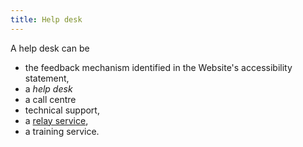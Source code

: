 ```yaml
---
title: Help desk
---
```


A help desk can be

- the feedback mechanism identified in the Website's accessibility statement,
- a <em lang="en">help desk</em>
- a call centre
- technical support,
- a [relay service](#relay-service),
- a training service.